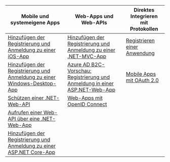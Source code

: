| Mobile und systemeigene Apps | Web-Apps und Web-APIs | Direktes Integrieren mit Protokollen |
| --- | --- | --- |
| [Hinzufügen der Registrierung und Anmeldung zu einer iOS-App](../articles/active-directory-b2c/active-directory-b2c-devquickstarts-ios.md) |[Hinzufügen der Registrierung und Anmeldung zu einer .NET-MVC-App](../articles/active-directory-b2c/active-directory-b2c-devquickstarts-web-dotnet.md) |[Registrieren einer Anwendung](../articles/active-directory-b2c/active-directory-b2c-app-registration.md) |
| [Hinzufügen der Registrierung und Anmeldung zu einer Windows-Desktop-App](../articles/active-directory-b2c/active-directory-b2c-devquickstarts-native-dotnet.md) |[Azure AD B2C-Vorschau: Registrierung und Anmeldung in einer ASP.NET-Web-App](../articles/active-directory-b2c/active-directory-b2c-devquickstarts-web-dotnet-susi.md) |[Mobile Apps mit OAuth 2.0](../articles/active-directory-b2c/active-directory-b2c-reference-oauth-code.md) |
| [Schützen einer .NET-Web-API](../articles/active-directory-b2c/active-directory-b2c-devquickstarts-api-dotnet.md) |[Web-Apps mit OpenID Connect](../articles/active-directory-b2c/active-directory-b2c-reference-oidc.md) | |
| [Aufrufen einer Web-API über eine .NET-Web-App](../articles/active-directory-b2c/active-directory-b2c-devquickstarts-web-api-dotnet.md) | | |
| [Hinzufügen der Registrierung und Anmeldung zu einer ASP.NET Core-App](https://github.com/azure-samples/active-directory-dotnet-webapp-openidconnect-aspnetcore-b2c) | | |



<!--HONumber=Nov16_HO2-->


